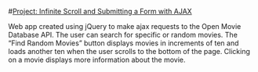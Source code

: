 #[Project: Infinite Scroll and Submitting a Form with AJAX](http://www.theodinproject.com/javascript-and-jquery/infinite-scroll-and-submitting-a-form-with-ajax)

Web app created using jQuery to make ajax requests to the Open Movie Database API.  The user can search for specific or random movies.   The “Find Random Movies” button displays movies in increments of ten and loads another ten when the user scrolls to the bottom of the page.  Clicking on a movie displays more information about the movie.
